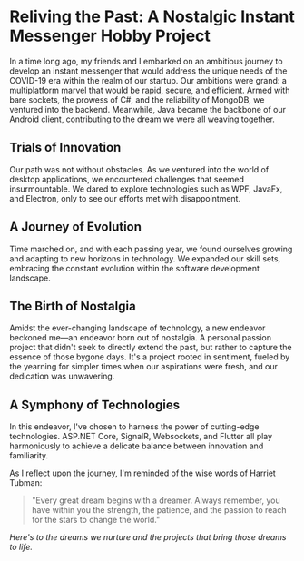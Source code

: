 # Reliving the Past: A Nostalgic Instant Messenger Hobby Project

In a time long ago, my friends and I embarked on an ambitious journey to develop an instant messenger that would address the unique needs of the COVID-19 era within the realm of our startup. Our ambitions were grand: a multiplatform marvel that would be rapid, secure, and efficient. Armed with bare sockets, the prowess of C#, and the reliability of MongoDB, we ventured into the backend. Meanwhile, Java became the backbone of our Android client, contributing to the dream we were all weaving together.

## Trials of Innovation

Our path was not without obstacles. As we ventured into the world of desktop applications, we encountered challenges that seemed insurmountable. We dared to explore technologies such as WPF, JavaFx, and Electron, only to see our efforts met with disappointment.

## A Journey of Evolution

Time marched on, and with each passing year, we found ourselves growing and adapting to new horizons in technology. We expanded our skill sets, embracing the constant evolution within the software development landscape.

## The Birth of Nostalgia

Amidst the ever-changing landscape of technology, a new endeavor beckoned me—an endeavor born out of nostalgia. A personal passion project that didn't seek to directly extend the past, but rather to capture the essence of those bygone days. It's a project rooted in sentiment, fueled by the yearning for simpler times when our aspirations were fresh, and our dedication was unwavering.

## A Symphony of Technologies

In this endeavor, I've chosen to harness the power of cutting-edge technologies. ASP.NET Core, SignalR, Websockets, and Flutter all play harmoniously to achieve a delicate balance between innovation and familiarity.

As I reflect upon the journey, I'm reminded of the wise words of Harriet Tubman:

> "Every great dream begins with a dreamer. Always remember, you have within you the strength, the patience, and the passion to reach for the stars to change the world."

*Here's to the dreams we nurture and the projects that bring those dreams to life.*
